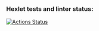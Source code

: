 ### Hexlet tests and linter status:
[![Actions Status](https://github.com/AlexandrOlesya/rails-project-63/actions/workflows/hexlet-check.yml/badge.svg)](https://github.com/AlexandrOlesya/rails-project-63/actions)
